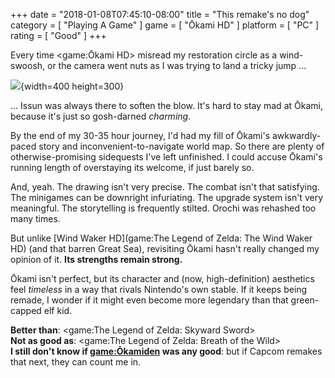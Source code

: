 +++
date = "2018-01-08T07:45:10-08:00"
title = "This remake's no dog"
category = [ "Playing A Game" ]
game = [ "Ōkami HD" ]
platform = [ "PC" ]
rating = [ "Good" ]
+++

Every time <game:Ōkami HD> misread my restoration circle as a wind-swoosh, or the camera went nuts as I was trying to land a tricky jump ...

![]($SiteBaseURL$okami_hd_relax.jpg){width=400 height=300}

... Issun was always there to soften the blow.  It's hard to stay mad at Ōkami, because it's just so gosh-darned <i>charming</i>.

By the end of my 30-35 hour journey, I'd had my fill of Ōkami's awkwardly-paced story and inconvenient-to-navigate world map.  So there are plenty of otherwise-promising sidequests I've left unfinished.  I could accuse Ōkami's running length of overstaying its welcome, if just barely so.

And, yeah.  The drawing isn't very precise.  The combat isn't that satisfying.  The minigames can be downright infuriating.  The upgrade system isn't very meaningful.  The storytelling is frequently stilted.  Orochi was rehashed too many times.

But unlike [Wind Waker HD](game:The Legend of Zelda: The Wind Waker HD) (and that barren Great Sea), revisiting Ōkami hasn't really changed my opinion of it.  <b>Its strengths remain strong.</b>

Ōkami isn't perfect, but its character and (now, high-definition) aesthetics feel <i>timeless</i> in a way that rivals Nintendo's own stable.  If it keeps being remade, I wonder if it might even become more legendary than that green-capped elf kid.

<b>Better than</b>: <game:The Legend of Zelda: Skyward Sword>  
<b>Not as good as</b>: <game:The Legend of Zelda: Breath of the Wild>  
<b>I still don't know if <game:Ōkamiden> was any good</b>: but if Capcom remakes that next, they can count me in.
